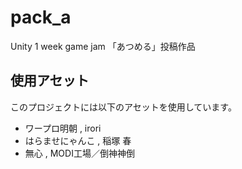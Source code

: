 # pack_a
Unity 1 week game jam 「あつめる」投稿作品

## 使用アセット
このプロジェクトには以下のアセットを使用しています。  

- ワープロ明朝 , irori
- はらませにゃんこ , 稲塚 春
- 無心 , MODI工場／倒神神倒
